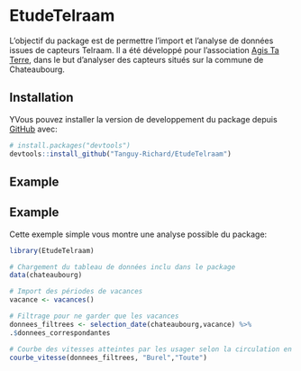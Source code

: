 
<!-- README.md is generated from README.Rmd. Please edit that file -->

# EtudeTelraam

<!-- badges: start -->
<!-- badges: end -->

L’objectif du package est de permettre l’import et l’analyse de données
issues de capteurs Telraam. Il a été développé pour l’association [Agis
Ta Terre](https://www.agistaterre.org/), dans le but d’analyser des
capteurs situés sur la commune de Chateaubourg.

## Installation

YVous pouvez installer la version de developpement du package depuis
[GitHub](https://github.com/) avec:

``` r
# install.packages("devtools")
devtools::install_github("Tanguy-Richard/EtudeTelraam")
```

## Example

## Example

Cette exemple simple vous montre une analyse possible du package:

``` r
library(EtudeTelraam)

# Chargement du tableau de données inclu dans le package
data(chateaubourg)

# Import des périodes de vacances
vacance <- vacances()

# Filtrage pour ne garder que les vacances
donnees_filtrees <- selection_date(chateaubourg,vacance) %>%
.$donnees_correspondantes

# Courbe des vitesses atteintes par les usager selon la circulation en période de vacances
courbe_vitesse(donnees_filtrees, "Burel","Toute")
```
